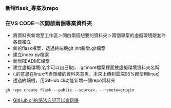 ### 新增flask_專案及repo
### 在VS CODE一次開啟兩個專案資料夾
- 將資料夾新增至工作區＞開啟兩個想要的資料夾＞兩個專案的虛擬環境跟套件各自獨立
- 新的flask檔案，透過終端機git init新增.git檔案
- 建立index.py檔案
- 新增README檔案
- 建立虛擬環境(名字可以自己取)、.gitinore檔案裡面放虛擬環境資料夾名稱
- (.的意思在linux代表隱藏的資料夾意思，未來上傳到雲端95%都使用linux)
- 透過終端機，用GitHub cli功能新增一個repo資料夾
```
gh repo create flask --public --source=. --remote=origin
```
- [GitHub cli的語法忘記可以查這邊](https://cli.github.com/)
